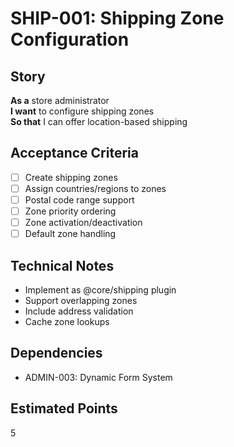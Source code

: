 # SHIP-001: Shipping Zone Configuration

## Story
**As a** store administrator  
**I want** to configure shipping zones  
**So that** I can offer location-based shipping

## Acceptance Criteria
- [ ] Create shipping zones
- [ ] Assign countries/regions to zones
- [ ] Postal code range support
- [ ] Zone priority ordering
- [ ] Zone activation/deactivation
- [ ] Default zone handling

## Technical Notes
- Implement as @core/shipping plugin
- Support overlapping zones
- Include address validation
- Cache zone lookups

## Dependencies
- ADMIN-003: Dynamic Form System

## Estimated Points
5